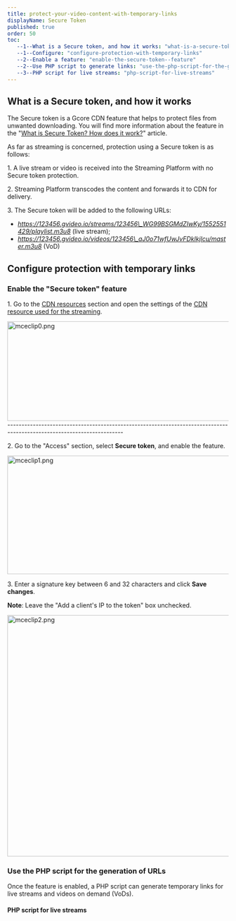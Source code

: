 ```yaml
---
title: protect-your-video-content-with-temporary-links
displayName: Secure Token
published: true
order: 50
toc:
   --1--What is a Secure token, and how it works: "what-is-a-secure-token-and-how-it-works"
   --1--Configure: "configure-protection-with-temporary-links"
   --2--Enable a feature: "enable-the-secure-token--feature"
   --2--Use PHP script to generate links: "use-the-php-script-for-the-generation-of-urls"
   --3--PHP script for live streams: "php-script-for-live-streams"
---
```



What is a Secure token, and how it works
----------------------------------------

The Secure token is a Gcore CDN feature that helps to protect files from unwanted downloading. You will find more information about the feature in the "[What is Secure Token? How does it work?](https://www.gcore.com/support/articles/214496445/)" article.

As far as streaming is concerned, protection using a Secure token is as follows:

1\. A live stream or video is received into the Streaming Platform with no Secure token protection.

2\. Streaming Platform transcodes the content and forwards it to CDN for delivery.

3\. The Secure token will be added to the following URLs:

*   _https://123456.gvideo.io/streams/123456\_WG99BSGMdZIwKy/1552551429/playlist.m3u8_ (live stream);
*   _https://123456.gvideo.io/videos/123456\_aJ0o71wfUwJvFDklkjlcu/master.m3u8_ (VoD)

Configure protection with temporary links
-----------------------------------------

### Enable the "Secure token" feature  

1\. Go to the [CDN resources](https://cdn.gcore.com/resources/list) section and open the settings of the [CDN resource used for the streaming](https://www.gcore.com/support/articles/5499359292561/).  

<img src="https://support.gcore.com/hc/article_attachments/13094971331729" alt="mceclip0.png" width="640" height="226">
-----------------------------------------------------------------------------------------------------------------------

2\. Go to the "Access" section, select **Secure token**, and enable the feature.

<img src="https://support.gcore.com/hc/article_attachments/13095035340305" alt="mceclip1.png" width="640" height="269">

3\. Enter a signature key between 6 and 32 characters and click **Save changes**. 

**Note**: Leave the "Add a client's IP to the token" box unchecked.

<img src="https://support.gcore.com/hc/article_attachments/13095149599633" alt="mceclip2.png" width="639" height="548">

### Use the PHP script for the generation of URLs 

Once the feature is enabled, a PHP script can generate temporary links for live streams and videos on demand (VoDs).

#### **PHP script for live streams**

<?php $secret = 'iFCjcO1AhQ'; $vhost = '123456.gvideo.io'; $client\_id = '1'; $stream\_id = '123'; $expires = time() + 10000; $link = "{$client\_id}\_{$stream\_id}\_${secret}\_${expires}\_"; $md5 = md5($link, true); $md5 = base64\_encode($md5); $md5 = strtr($md5, '+/', '-\_'); $md5 = str\_replace('=', '', $md5); $url = "https://{$vhost}/streams/{$client\_id}\_${stream\_id}/${md5}/${expires}/playlist.m3u8"; echo $url; echo "\\n"; 

### PHP script for VoD

<?php  
$secret = 'iFCjcO1AhQ';  
$vhost = '123456.gvideo.io';  
$client\_id = '2';  
$video\_id = 'aJ0o71wfUwJvFcu';  
$expires = time() + 10000;  
$link = "{$client\_id}\_{$video\_id}\_${secret}\_${expires}\_";  
$md5 = md5($link, true);  
$md5 = base64\_encode($md5);  
$md5 = strtr($md5, '+/', '-\_');  
$md5 = str\_replace('=', '', $md5);  
$url = "https://{$vhost}/videos/{$client\_id}\_${video\_id}/${md5}/${expires}/master.m3u8";  
echo $url;  
echo "\\n";

Where you need to substitute your values after the equals in the following lines:

*   _$secret_ — a signature key specified in step 3 of this guide.
*   _$vhost_ — a custom domain of your CDN resource used for the streaming,
*   _$video\_id_ —  slug, an individual parameter in VOD's URL. You will find it in the [Video Hosting](https://streaming.gcore.com/video/list) section when you open the video and go to the export tab. For example, in this URL _https://123456.gvideo.io/videos/123456\_**AHgywxonRd8F9ctX**_, AHgywxonRd8F9ctX is a slug.
*   _$expires_  — URL expiration time (in seconds),
*   _$link_ — token generation schema,
*   _$url_ — URL.
